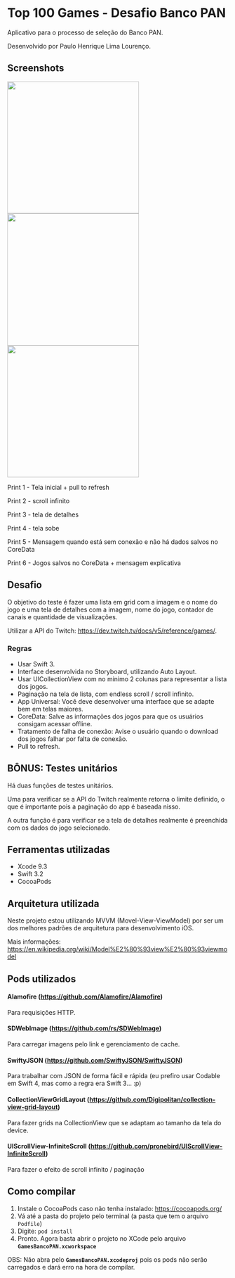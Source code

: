 # Top 100 Games - Desafio Banco PAN

Aplicativo para o processo de seleção do Banco PAN.

Desenvolvido por Paulo Henrique Lima Lourenço.


## Screenshots

<img src="https://ibb.co/YPWrbqb" height="300"><img src="https://ibb.co/kBGSRgh" height="300">
<img src="https://ibb.co/4s4yk72" height="300">

Print 1 - Tela inicial + pull to refresh

Print 2 - scroll infinito

Print 3 - tela de detalhes

Print 4 - tela sobe

Print 5 - Mensagem quando está sem conexão e não há dados salvos no CoreData

Print 6 - Jogos salvos no CoreData + mensagem explicativa


## Desafio

O objetivo do teste é fazer uma lista em grid com a imagem e o nome do jogo e uma tela de detalhes com a imagem, nome do jogo, contador de canais e quantidade de visualizações.

Utilizar a API do Twitch: https://dev.twitch.tv/docs/v5/reference/games/.

### Regras
- Usar Swift 3.
- Interface desenvolvida no Storyboard, utilizando Auto Layout.
- Usar UICollectionView com no minimo 2 colunas para representar a lista dos jogos.
- Paginação na tela de lista, com endless scroll / scroll infinito.
- App Universal: Você deve desenvolver uma interface que se adapte bem em telas maiores.
- CoreData: Salve as informações dos jogos para que os usuários consigam acessar offline.
- Tratamento de falha de conexão: Avise o usuário quando o download dos jogos falhar por falta de conexão.
- Pull to refresh.

## BÔNUS: Testes unitários

Há duas funções de testes unitários. 

Uma para verificar se a API do Twitch realmente retorna o limite definido, o que é importante pois a paginação do app é baseada nisso.

A outra função é para verificar se a tela de detalhes realmente é preenchida com os dados do jogo selecionado.


## Ferramentas utilizadas

- Xcode 9.3
- Swift 3.2
- CocoaPods

## Arquitetura utilizada

Neste projeto estou utilizando MVVM (Movel-View-ViewModel) por ser um dos melhores padrões de arquitetura para desenvolvimento iOS.

Mais informações: https://en.wikipedia.org/wiki/Model%E2%80%93view%E2%80%93viewmodel

## Pods utilizados

#### Alamofire (https://github.com/Alamofire/Alamofire)
Para requisições HTTP.

#### SDWebImage (https://github.com/rs/SDWebImage)
Para carregar imagens pelo link e gerenciamento de cache.

#### SwiftyJSON (https://github.com/SwiftyJSON/SwiftyJSON)
Para trabalhar com JSON de forma fácil e rápida (eu prefiro usar Codable em Swift 4, mas como a regra era Swift 3... :p)

#### CollectionViewGridLayout (https://github.com/Digipolitan/collection-view-grid-layout)
Para fazer grids na CollectionView que se adaptam ao tamanho da tela do device.

#### UIScrollView-InfiniteScroll (https://github.com/pronebird/UIScrollView-InfiniteScroll)
Para fazer o efeito de scroll infinito / paginação

## Como compilar

1. Instale o CocoaPods caso não tenha instalado: https://cocoapods.org/
2. Vá até a pasta do projeto pelo terminal (a pasta que tem o arquivo `Podfile`)
3. Digite: `pod install`
4. Pronto. Agora basta abrir o projeto no XCode pelo arquivo **`GamesBancoPAN.xcworkspace`**

OBS: Não abra pelo **`GamesBancoPAN.xcodeproj`** pois os pods não serão carregados e dará erro na hora de compilar.



